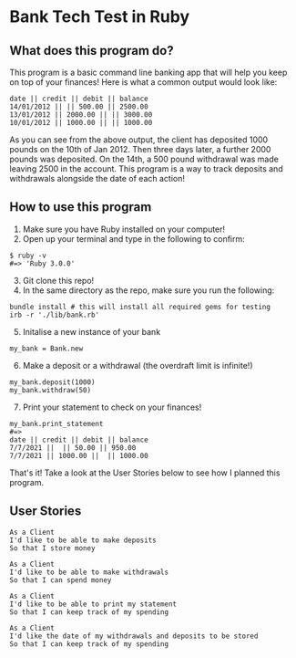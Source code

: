 # Bank Tech Test in Ruby

## What does this program do?
This program is a basic command line banking app that will help you keep on top of your finances!
Here is what a common output would look like:
```
date || credit || debit || balance
14/01/2012 || || 500.00 || 2500.00
13/01/2012 || 2000.00 || || 3000.00
10/01/2012 || 1000.00 || || 1000.00
```
As you can see from the above output, the client has deposited 1000 pounds on the 10th of Jan 2012.
Then three days later, a further 2000 pounds was deposited.
On the 14th, a 500 pound withdrawal was made leaving 2500 in the account.
This program is a way to track deposits and withdrawals alongside the date of each action!


## How to use this program
1. Make sure you have Ruby installed on your computer!
2. Open up your terminal and type in the following to confirm:
```
$ ruby -v
#=> 'Ruby 3.0.0' 
```
3. Git clone this repo!
4. In the same directory as the repo, make sure you run the following:
```
bundle install # this will install all required gems for testing
irb -r './lib/bank.rb'
```
5. Initalise a new instance of your bank
```
my_bank = Bank.new
```
6. Make a deposit or a withdrawal (the overdraft limit is infinite!)
```
my_bank.deposit(1000)
my_bank.withdraw(50)
```
7. Print your statement to check on your finances!
```
my_bank.print_statement 
#=>
date || credit || debit || balance
7/7/2021 ||  || 50.00 || 950.00
7/7/2021 || 1000.00 ||  || 1000.00
```
That's it! Take a look at the User Stories below to see how I planned this program.


## User Stories 
```
As a Client
I'd like to be able to make deposits
So that I store money

As a Client
I'd like to be able to make withdrawals
So that I can spend money

As a Client
I'd like to be able to print my statement
So that I can keep track of my spending

As a Client
I'd like the date of my withdrawals and deposits to be stored
So that I can keep track of my spending
```


